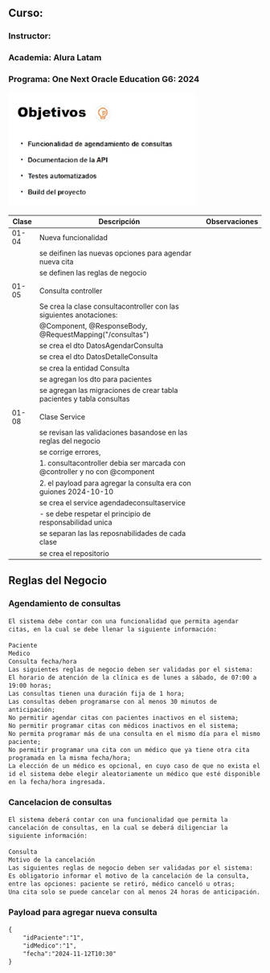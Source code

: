 ## Curso:
### Instructor:
### Academia: Alura Latam
### Programa: One Next Oracle Education G6: 2024


![img.png](img.png)

| Clase | Descripción                                                                 | Observaciones |
|-------|-----------------------------------------------------------------------------|---------------|
| 01-04 | Nueva funcionalidad                                                         |               |
|       | se deifinen las nuevas opciones para agendar nueva cita                     |               |
|       | se definen las reglas de negocio                                            |               |
|       |                                                                             |               |
| 01-05 | Consulta controller                                                         |               |
|       | Se crea la clase consultacontroller con las siguientes anotaciones:         |               |
|       | @Component, @ResponseBody, @RequestMapping("/consultas")                    |               |
|       | se crea el dto DatosAgendarConsulta                                         |               |
|       | se crea el dto DatosDetalleConsulta                                         |               |
|       | se crea la entidad Consulta                                                 |               |
|       | se agregan los dto para pacientes                                           |               |
|       | se agregan las migraciones de crear tabla pacientes y tabla consultas       |               |
|       |                                                                             |               |
| 01-08 | Clase Service                                                               |               |
|       | se revisan las validaciones basandose en las reglas del negocio             |               |
|       | se corrige errores,                                                         |               |
|       | 1. consultacontroller debia ser marcada con @controller y no con @component |               |
|       | 2. el payload para agregar la consulta era con guiones 2024-10-10           |               |
|       | se crea el service agendadeconsultaservice                                  |               |
|       | - se debe respetar el principio de responsabilidad unica                    |               |
|       | se separan las las reposnabilidades de cada clase                           |               |
|       | se crea el repositorio                                                      |               |


## Reglas del Negocio

### Agendamiento de consultas

    El sistema debe contar con una funcionalidad que permita agendar citas, en la cual se debe llenar la siguiente información:

    Paciente
    Medico
    Consulta fecha/hora
    Las siguientes reglas de negocio deben ser validadas por el sistema:
    El horario de atención de la clínica es de lunes a sábado, de 07:00 a 19:00 horas;
    Las consultas tienen una duración fija de 1 hora;
    Las consultas deben programarse con al menos 30 minutos de anticipación;
    No permitir agendar citas con pacientes inactivos en el sistema;
    No permitir programar citas con médicos inactivos en el sistema;
    No permita programar más de una consulta en el mismo día para el mismo paciente;
    No permitir programar una cita con un médico que ya tiene otra cita programada en la misma fecha/hora;
    La elección de un médico es opcional, en cuyo caso de que no exista el id el sistema debe elegir aleatoriamente un médico que esté disponible en la fecha/hora ingresada.


### Cancelacion de consultas

    El sistema deberá contar con una funcionalidad que permita la cancelación de consultas, en la cual se deberá diligenciar la siguiente información:

    Consulta
    Motivo de la cancelación
    Las siguientes reglas de negocio deben ser validadas por el sistema:
    Es obligatorio informar el motivo de la cancelación de la consulta, entre las opciones: paciente se retiró, médico canceló u otras;
    Una cita solo se puede cancelar con al menos 24 horas de anticipación.

### Payload para agregar nueva consulta

    {
        "idPaciente":"1",
        "idMedico":"1",
        "fecha":"2024-11-12T10:30"
    }